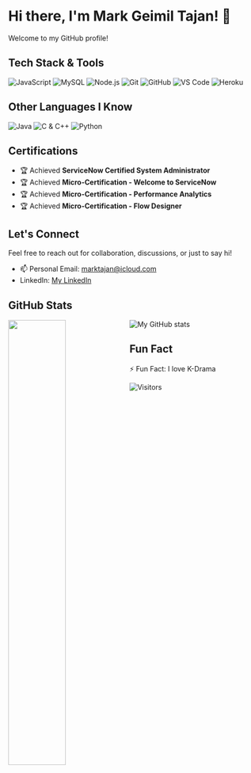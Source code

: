 # Hi there, I'm Mark Geimil Tajan! 👋

Welcome to my GitHub profile!

## Tech Stack & Tools

![JavaScript](https://img.shields.io/badge/-JavaScript-eed718?style=flat&logo=javascript&logoColor=ffffff)
![MySQL](https://img.shields.io/badge/-MySQL-F29111?style=flat&logo=mysql&logoColor=FFFFFF)
![Node.js](https://img.shields.io/badge/-Node.js-3C873A?style=flat&logo=Node.js&logoColor=white)
![Git](http://img.shields.io/badge/-Git-F1502F?style=flat&logo=git&logoColor=FFFFFF)
![GitHub](http://img.shields.io/badge/-Github-000000?style=flat&logo=github&logoColor=FFFFFF)
![VS Code](http://img.shields.io/badge/-VS%20Code-007ACC?style=flat&logo=visual%20studio%20code&logoColor=white)
![Heroku](http://img.shields.io/badge/-Heroku-430098?style=flat&logo=heroku&logoColor=white)

## Other Languages I Know

![Java](http://img.shields.io/badge/-Java-F89820?style=flat&logo=java&logoColor=white)
![C & C++](https://img.shields.io/badge/-C%20&%20C++-659ad2?style=flat&logo=c%2B%2B&logoColor=ffffff)
![Python](https://img.shields.io/badge/-Python-black?style=flat&logo=python&logoColor=white)

## Certifications

- 🏆 Achieved **ServiceNow Certified System Administrator**
- 🏆 Achieved **Micro-Certification - Welcome to ServiceNow**
- 🏆 Achieved **Micro-Certification - Performance Analytics**
- 🏆 Achieved **Micro-Certification - Flow Designer**


## Let's Connect

Feel free to reach out for collaboration, discussions, or just to say hi!

- 📫 Personal Email: marktajan@icloud.com
- LinkedIn: [My LinkedIn](https://www.linkedin.com/in/mhtajan/)

## GitHub Stats

<a href="https://github.com/mhtajan/github-readme-stats">
  <img align="left" width="48%" src="https://github-readme-stats.vercel.app/api/top-langs/?username=mhtajan&layout=compact&theme=tokyonight" />
</a>

![My GitHub stats](https://github-readme-stats.vercel.app/api?username=mhtajan&show_icons=true&count_private=true)

## Fun Fact

⚡ Fun Fact: I love K-Drama

![Visitors](https://api.visitorbadge.io/api/visitors?path=https%3A%2F%2Fgithub.com%2Fmhtajan%2Fmhtajan&label=Total%20views&countColor=%23263759)

<!--
You can also add any other sections that are relevant to your profile, such as your interests, hobbies, contributions, etc.
-->
